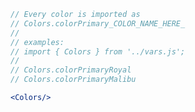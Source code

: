 ```js static
// Every color is imported as
// Colors.colorPrimary_COLOR_NAME_HERE_
//
// examples:
// import { Colors } from '../vars.js';
// 
// Colors.colorPrimaryRoyal
// Colors.colorPrimaryMalibu
```

```jsx noeditor
<Colors/>
```

